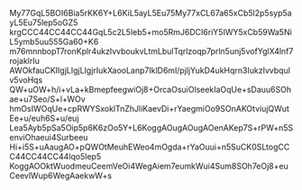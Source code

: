 <!--
 * @Author: LetMeFly
 * @Date: 2025-03-16 17:51:29
 * @LastEditors: LetMeFly.xyz
 * @LastEditTime: 2025-03-16 18:25:39
-->
My77GqL5BOI6Bia5rKK6Y+L6KiL5ayL5Eu75My77xCL67a65xCb5l2p5syp5ayL5Eu75lep5oGZ5
krgCCC44CC44CC44GqL5c2L5leb5+mo5RmJ6DCI6riY5IWY5xCb59Wa5NiL5ymb5uu555Ga60+K6
m76mnnbopT7ronKplr4ukzIvvboukvLtmLbulTqrlzoqp7prln5unj5vofYglX4lnf7rojaklrIu
AWOkfauCKIIgjLIgjLIgjrIukXaooLanp7IklD6ml/pjljYukD4ukHqrn3IukzIvvbqulv5voHqs
QW+uOW+h/i+vLa+kBmepfeegwiOj8+OrcaOsuiOlseekIaOqUe+sDauu6SOhae+u7Seo/S+l+WOv
hmOsIWOqUe+cpRWYSxoklTnZhJliKaevDi+rYaegmiOo9SOnAKOtviujQWutEe+u/euh6S+u/euj
Lea5Ayb5pSa5Oip5p6K6zOo5Y+L6KoggAOugAOugAOenAKep7S+rPW+n5SenviOhaeui4Surbeeu
Hi+i5S+uAaugAO+pQWOtMeuhEWeo4mOgda+rYaOuui+n5SuCK0SLtogCCC44CC44CC44lqo5lep5
KoggAOOktWuodmeuCeemVeOi4WegAiem7eumkWui4Sum8SOh7eOj8+euCeevlWup6WegAaekwW+s